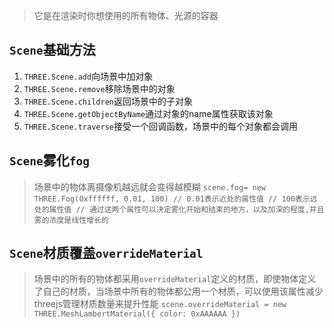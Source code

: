 > 它是在渲染时你想使用的所有物体、光源的容器
## `Scene`基础方法
1. `THREE.Scene.add`向场景中加对象
2. `THREE.Scene.remove`移除场景中的对象
3. `THREE.Scene.children`返回场景中的子对象
4. `THREE.Scene.getObjectByName`通过对象的name属性获取该对象
5. `THREE.Scene.traverse`接受一个回调函数，场景中的每个对象都会调用

## `Scene`雾化`fog`
> 场景中的物体离摄像机越远就会变得越模糊
    ```
    scene.fog= new THREE.Fog(0xffffff, 0.01, 100)
    // 0.01表示近处的属性值
    // 100表示远处的属性值
    // 通过这两个属性可以决定雾化开始和结束的地方，以及加深的程度,并且雾的浓度是线性增长的
    ```

## `Scene`材质覆盖`overrideMaterial`
> 场景中的所有的物体都采用`overrideMaterial`定义的材质，即使物体定义了自己的材质，当场景中所有的物体都公用一个材质，可以使用该属性减少threejs管理材质数量来提升性能
    ```
        scene.overrideMaterial = new THREE.MeshLambertMaterial({
            color: 0xAAAAAA
        })
    ```